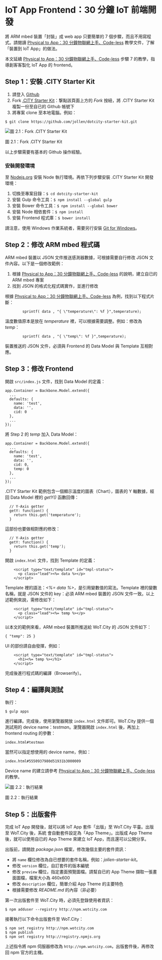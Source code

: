 # IoT App Frontend：30 分鐘 IoT 前端開發

將 ARM mbed 裝置「封裝」成 web app 只要簡單的 7 個步驟，而且不用寫程式。請閱讀 [Physical to App：30 分鐘物聯網上手、Code-less](http://wotcity.com/guide/hello-world/zh-tw) 教學文件，了解「裝置到 IoT App」的做法。

本文延續 [Physical to App：30 分鐘物聯網上手、Code-less](http://wotcity.com/guide/hello-world/zh-tw) 步驟 7 的教學，指導創客客製化 IoT App 的 frontend。

## Step 1：安裝 .CITY Starter Kit

1. 請登入 [Github](https://github.com/)
2. Fork [.CITY Starter Kit](https://github.com/wotcity/dotcity-starter-kit)：撃點該頁面上方的 *Fork* 按紐，將 .CITY Starter Kit 複製一份至自已的 Github 帳號下
3. 將專案 clone 至本地電腦。例如：

```
$ git clone https://github.com/jollen/dotcity-starter-kit.git
```

![圖 2.1：Fork .CITY Starter Kit](https://raw.githubusercontent.com/jollen/wotcity-guide/master/hello-iot-app/2.1.png)

圖 2.1：Fork .CITY Starter Kit

以上步驟需要有基本的 Github 操作經驗。

### 安裝開發環境

至 [Nodejs.org](http://nodejs.org/) 安裝 Node 執行環境。再依下列步驟安裝 .CITY Starter Kit 開發環境：

1. 切換至專案目錄：`$ cd dotcity-starter-kit`
2. 安裝 Gulp 命令工具：`$ npm install --global gulp`
3. 安裝 Bower 命令工具：`$ npm install --global bower`
4. 安裝 Node 相依套件：`$ npm install`
5. 安裝 Frontend 程式庫：`$ bower install`

請注意，使用 Windows 作業系統者，需要另行安裝 [Git for Windows](https://msysgit.github.io/)。

## Step 2：修改 ARM mbed 程式碼

ARM mbed 裝置以 JSON 文件推送感測器數據，可根據需要自行修改 JSON 文件內容。以下是一個修改範例：

1. 根據 [Physical to App：30 分鐘物聯網上手、Code-less](http://wotcity.com/guide/hello-world/zh-tw) 的說明，建立自已的 ARM mbed 專案
2. 找到 JSON 的格式化程式碼實作，並進行修改

根據 [Physical to App：30 分鐘物聯網上手、Code-less](http://wotcity.com/guide/hello-world/zh-tw) 為例，找到以下程式片斷：

```
        sprintf( data , "{ \"temperature\": %f }",temperature);
```

溫度數值原本是放在 *temperature* 裡，可以根據需要調整。例如：修改為 *temp*：

```
        sprintf( data , "{ \"temp\": %f }",temperature);
```

裝置推送的 JSON 文件，必須與 Frontend 的 Data Model 與 Template 互相對應。

## Step 3：修改 Frontend

開啟 `src/index.js` 文件，找到 Data Model 的定義：

```
app.Container = Backbone.Model.extend({
  ...
  defaults: {
    name: 'test',
    data: '',
    cid: 0
  },
  ...
});
```

將 Step 2 的 *temp* 加入 Data Model：

```
app.Container = Backbone.Model.extend({
  ...
  defaults: {
    name: 'test',
    data: '',
    cid: 0,
    temp: 0
  },
  ...
});
```
.CITY Starter Kit 範例包含一個顯示溫度的圖表（Chart），圖表的 Y 軸數據，經回 Data Model 裡的 *getY()* 函數回傳：

```
  // Y-Axis getter
  getY: function() {
    return this.get('temperature');
  }
```

這部份也要做相對應的修改：

```
  // Y-Axis getter
  getY: function() {
    return this.get('temp');
  }
```

開啟 `index.html` 文件，找到 Template 的定義：

```
    <script type="text/template" id="tmpl-status">
      <p class="lead"><%= data %></p>
    </script>
```

Template 裡的語法：*<%= data %>*，是引用變數值的寫法。Template 裡的變數名稱，就是 JSON 文件的 key：必須 ARM mbed 裝置的 JSON 文件一致。以上述範例來說，需修改如下：

```
    <script type="text/template" id="tmpl-status">
      <p class="lead"><%= temp %></p>
    </script>
```

以本文的範例來看，ARM mbed 裝置所推送給 WoT.City 的 JSON 文件如下：

```
{ "temp": 25 }
```

UI 的部份請自由發揮，例如：

```
    <script type="text/template" id="tmpl-status">
      <h1><%= temp %></h1>
    </script>
```

完成後進行程式碼的編譯（Browserify）。

## Step 4：編譯與測試

執行：

```
$ gulp apps
```

進行編譯。完成後，使用瀏覽器開放 `index.html` 文件即可。WoT.City 提供一個測試用的 device name：*testman*。瀏覽器開啟 `index.html` 後，再加上 frontend routing 的參數：

```
index.html#testman
```

當然可以指定想使用的 device name，例如：

```
index.html#5550937980d51931b3000009
```

Device name 的建立請參考 [Physical to App：30 分鐘物聯網上手、Code-less](http://wotcity.com/guide/hello-world/zh-tw) 的教學。


![圖 2.2：執行結果](https://raw.githubusercontent.com/jollen/wotcity-guide/master/hello-iot-app/2.2.png)

圖 2.2：執行結果

## Step 5：出版套件

完成 IoT App 開發後，就可以將 IoT App 套件「出版」至 WoT.City 平臺。出版至 WoT.City 後，系統 會自動套件設定為「App Theme」。出版成 App Theme 後，就可以使用自已的 App Theme 來建立 IoT App，而且還可以公開分享。

出版前，請開啟 *package.json* 檔案，修改幾個主要的套件資訊：

* 將 `name` 欄位修改為自已想要的套件名稱，例如：*jollen-starter-kit*。
* 修改 `version` 欄位，自訂套件的版本編號
* 修改 `preview` 欄位，指定畫面預覽圖檔。請幫自已的 App Theme 擷取一張畫面圖檔，檔案大小為 460x600
* 修改 `description` 欄位，簡單介紹 App Theme 的主要特色
* 根據需要修改 *README.md* 的內容（非必要）

第一次出版套件至 WoT.City 時，必須先登錄使用者資訊：

```
$ npm adduser --registry http://npm.wotcity.com
```

接著執行以下命令出版套件至 WoT.City：

```
$ npm set registry http://npm.wotcity.com
$ npm publish
$ npm set registry http://registry.npmjs.org
```

上述指令將 npm 伺服器修改為 `http://npm.wotcity.com`，出版套件後，再修改回 npm 官方的主機。


